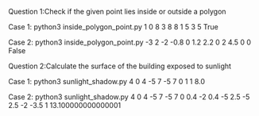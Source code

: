Question 1:Check if the given point lies inside or outside a polygon

Case 1:
python3 inside_polygon_point.py 
1 0 8 3 8 8 1 5
3 5
True

Case 2:
python3 inside_polygon_point.py 
-3 2 -2 -0.8 0 1.2  2.2 0 2 4.5 
0 0
False


Question 2:Calculate the surface of the building exposed to sunlight

Case 1:
python3 sunlight_shadow.py 
4 0 4 -5 7 -5 7 0
1 1
8.0

Case 2:
python3 sunlight_shadow.py 
4 0 4 -5 7 -5 7 0 0.4 -2 0.4 -5 2.5 -5 2.5 -2
-3.5 1
13.100000000000001

